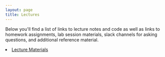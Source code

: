 ```yaml
---
layout: page
title: Lectures
---
```


Below you'll find a list of links to lecture notes and code as well as links to homework assignments, lab session materials, slack channels for asking questions, and additional reference material. 


<li><a href="https://github.com/mlcourseukzn/DSI_Africa_ML_ShortCourse.github.io">Lecture Materials</a></li>

<a href="PDFLectures/MachineLearningIntro.pdf" class="image fit"><img src="images/marr_pic.jpg" alt=""></a>
